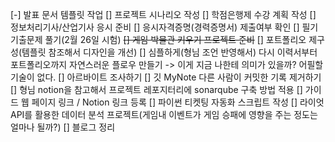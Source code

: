 [-] 발표 문서 템플릿 작업
[] 프로젝트 시나리오 작성
[] 학점은행제 수강 계획 작성
[] 정보처리기사/산업기사 응시 준비
  [] 응시자격증명(경력증명서) 제출여부 확인
  [] 필기 기출문제 풀기(2월 26일 시험)
~~[] 게임 박물관 키우기 프로젝트 준비~~
[] 포트폴리오 제구성(템플릿 참조해서 디자인을 개선)
  [] 심플하게(형님 조언 반영해서) 다시 이력서부터 포트폴리오까지 자연스러운 플로우 만들기 -> 이게 지금 나한테 의미가 있을까? 어필할 기술이 없다.
[] 아르바이트 조사하기
[] 깃 MyNote 다른 사람이 커밋한 기록 제거하기
[] 형님 notion을 참고해서 프로젝트 레포지터리에 sonarqube 구축 방법 적용
  [] 가이드 웹 페이지 링크 / Notion 링크 등록
[] 파이썬 티켓팅 자동화 스크립트 작성
[] 라이엇 API를 활용한 데이터 분석 프로젝트(게임내 이벤트가 게임 승패에 영향을 주는 정도는 얼마나 될까?)
[] 블로그 정리

